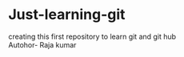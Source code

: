 # Just-learning-git

creating this first repository to learn git and git hub
<br>
Autohor- Raja kumar
